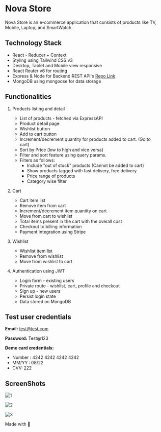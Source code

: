 # Nova Store
Nova Store is an e-commerce application that consists of products like TV, Mobile, Laptop, and SmartWatch.

## Technology Stack

- React - Reducer + Context
- Styling using Tailwind CSS v3
- Desktop, Tablet and Mobile view responsive
- React Router v6 for routing
- Express & Node for Backend REST API's [Repo Link](https://github.com/mohit-codes/nova-store--backend)
- MongoDB using mongoose for data storage

## Functionalities 

1. Products listing and detail

   - List of products - fetched via ExpressAPI
   - Product detail page
   - Wishlist button
   - Add to cart button
   - Increment/decrement quantity for products added to cart. (Go to cart)
   - Sort by Price (low to high and vice versa)
   - Filter and sort feature using query params.
   - Filters as follows:
     - Include "out of stock" products (Cannot be added to cart)
     - Show products tagged with fast delivery, free delivery 
     - Price range of products
     - Category wise filter

2. Cart

   - Cart item list
   - Remove item from cart
   - Increment/decrement item quantity on cart
   - Move from cart to wishlist
   - Total items present in the cart with the overall cost
   - Checkout to billing information
   - Payment integration using Stripe

3. Wishlist

   - Wishlist item list
   - Remove from wishlist
   - Move from wishlist to cart

4. Authentication using JWT
   - Login form - existing users
   - Private route - wishlist, cart, profile and checkout
   - Sign up - new users
   - Persist login state
   - Data stored on MongoDB

## Test user credentials

**Email:** test@test.com

**Password:** Test@123

**Demo card credentials:** 
 - Number : 4242 4242 4242 4242
 - MM/YY : 08/22
 - CVV: 222

## ScreenShots
![1](https://user-images.githubusercontent.com/40515852/152631622-78fa86e5-48aa-4801-ac90-9286909d0a60.png)

![2](https://user-images.githubusercontent.com/40515852/152631613-79b1cd26-5334-4ec7-a2a9-d0709413e0a7.png)

![3](https://user-images.githubusercontent.com/40515852/152631606-fccec577-ec73-4f48-93e4-5d3fa772d38e.png)

Made with 💛 
